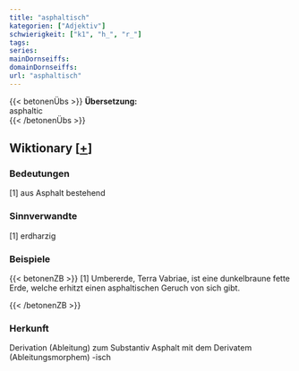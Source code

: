 ```yaml
---
title: "asphaltisch"
kategorien: ["Adjektiv"]
schwierigkeit: ["k1", "h_", "r_"]
tags:
series:
mainDornseiffs:
domainDornseiffs:
url: "asphaltisch"
---
```


{{< betonenÜbs >}}
**Übersetzung:**  
asphaltic  
{{< /betonenÜbs >}}

## Wiktionary [[+](https://de.wiktionary.org/wiki/asphaltisch)]

### Bedeutungen
[1] aus Asphalt bestehend  

### Sinnverwandte
[1] erdharzig  

### Beispiele
{{< betonenZB >}}
[1] Umbererde, Terra Vabriae, ist eine dunkelbraune fette Erde, welche erhitzt einen asphaltischen Geruch von sich gibt.  

{{< /betonenZB >}}
### Herkunft
Derivation (Ableitung) zum Substantiv Asphalt mit dem Derivatem (Ableitungsmorphem) -isch  


